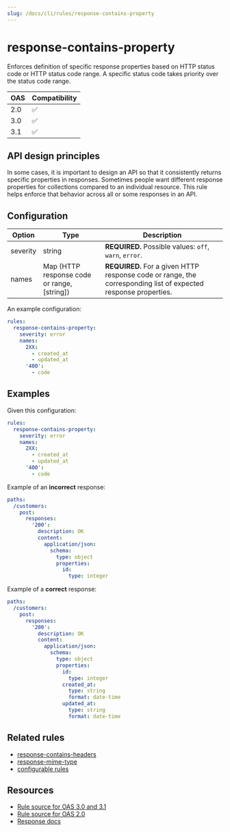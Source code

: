 ```yaml
---
slug: /docs/cli/rules/response-contains-property
---
```

# response-contains-property

Enforces definition of specific response properties based on HTTP status code or HTTP status code range. A specific status code takes priority over the status code range.

|OAS|Compatibility|
|---|---|
|2.0|✅|
|3.0|✅|
|3.1|✅|


## API design principles

In some cases, it is important to design an API so that it consistently returns specific properties in responses. Sometimes people want different response properties for collections compared to an individual resource. This rule helps enforce that behavior across all or some responses in an API.

## Configuration


|Option|Type|Description|
|---|---|---|
|severity|string|**REQUIRED.** Possible values: `off`, `warn`, `error`.|
|names|Map (HTTP response code or range, [string])|**REQUIRED.** For a given HTTP response code or range, the corresponding list of expected response properties.|

An example configuration:

```yaml
rules:
  response-contains-property:
    severity: error
    names:
      2XX:
        - created_at
        - updated_at
      '400':
        - code
```

## Examples


Given this configuration:

```yaml
rules:
  response-contains-property:
    severity: error
    names:
      2XX:
        - created_at
        - updated_at
      '400':
        - code
```

Example of an **incorrect** response:

```yaml
paths:
  /customers:
    post:
      responses:
        '200':
          description: OK
          content:
            application/json:
              schema:
                type: object
                properties:
                  id:
                    type: integer
```

Example of a **correct** response:

```yaml
paths:
  /customers:
    post:
      responses:
        '200':
          description: OK
          content:
            application/json:
              schema:
                type: object
                properties:
                  id:
                    type: integer
                  created_at:
                    type: string
                    format: date-time
                  updated_at:
                    type: string
                    format: date-time
```

## Related rules

- [response-contains-headers](./response-contains-header.md)
- [response-mime-type](./response-mime-type.md)
- [configurable rules](./configurable-rules.md)

## Resources

- [Rule source for OAS 3.0 and 3.1](https://github.com/Redocly/redocly-cli/blob/main/packages/core/src/rules/oas3/response-contains-property.ts)
- [Rule source for OAS 2.0](https://github.com/Redocly/redocly-cli/blob/main/packages/core/src/rules/oas2/response-contains-property.ts)
- [Response docs](https://redocly.com/docs/openapi-visual-reference/response/)

